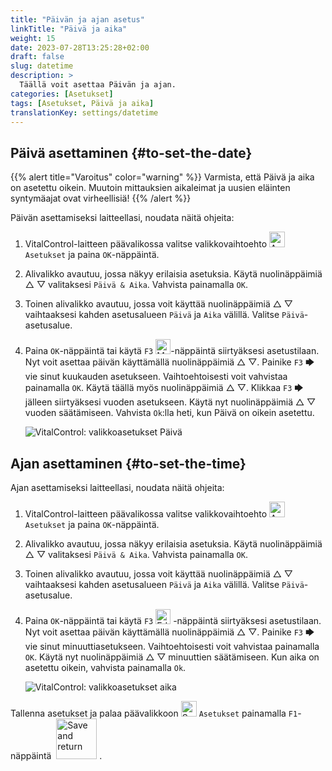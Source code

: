 ```yaml
---
title: "Päivän ja ajan asetus"
linkTitle: "Päivä ja aika"
weight: 15
date: 2023-07-28T13:25:28+02:00
draft: false
slug: datetime
description: >
  Täällä voit asettaa Päivän ja ajan.
categories: [Asetukset]
tags: [Asetukset, Päivä ja aika]
translationKey: settings/datetime
---
```

## Päivä asettaminen {#to-set-the-date}
{{% alert title="Varoitus" color="warning" %}}
Varmista, että Päivä ja aika on asetettu oikein. Muutoin mittauksien aikaleimat ja uusien eläinten syntymäajat ovat virheellisiä!
{{% /alert %}}

Päivän asettamiseksi laitteellasi, noudata näitä ohjeita:

1. VitalControl-laitteen päävalikossa valitse valikkovaihtoehto <img src="/icons/gear.svg" width="25" align="bottom" alt="Asetukset" /> `Asetukset` ja paina `OK`-näppäintä.

2. Alivalikko avautuu, jossa näkyy erilaisia asetuksia. Käytä nuolinäppäimiä △ ▽ valitaksesi `Päivä & Aika`. Vahvista painamalla `OK`.

3. Toinen alivalikko avautuu, jossa voit käyttää nuolinäppäimiä △ ▽ vaihtaaksesi kahden asetusalueen `Päivä` ja `Aika` välillä. Valitse `Päivä`-asetusalue.

4. Paina `OK`-näppäintä tai käytä `F3` <img src="/icons/actions/edit.svg" width="24" align="bottom" alt="Muokkaa" />-näppäintä siirtyäksesi asetustilaan. Nyt voit asettaa päivän käyttämällä nuolinäppäimiä △ ▽. Painike `F3` 🡆 vie sinut kuukauden asetukseen. Vaihtoehtoisesti voit vahvistaa painamalla `OK`. Käytä täällä myös nuolinäppäimiä △ ▽. Klikkaa `F3` 🡆 jälleen siirtyäksesi vuoden asetukseen. Käytä nyt nuolinäppäimiä △ ▽ vuoden säätämiseen. Vahvista `Ok`:lla heti, kun Päivä on oikein asetettu.

    ![VitalControl: valikkoasetukset Päivä](../images/date.png "Päivän asettaminen")

## Ajan asettaminen {#to-set-the-time}

Ajan asettamiseksi laitteellasi, noudata näitä ohjeita:

1. VitalControl-laitteen päävalikossa valitse valikkovaihtoehto <img src="/icons/gear.svg" width="25" align="bottom" alt="Asetukset" /> `Asetukset` ja paina `OK`-näppäintä.

2. Alivalikko avautuu, jossa näkyy erilaisia asetuksia. Käytä nuolinäppäimiä △ ▽ valitaksesi `Päivä & Aika`. Vahvista painamalla `OK`.

3. Toinen alivalikko avautuu, jossa voit käyttää nuolinäppäimiä △ ▽ vaihtaaksesi kahden asetusalueen `Päivä` ja `Aika` välillä. Valitse `Päivä`-asetusalue.

4. Paina `OK`-näppäintä tai käytä `F3` <img src="/icons/actions/edit.svg" width="24" align="bottom" alt="Edit" /> -näppäintä siirtyäksesi asetustilaan. Nyt voit asettaa päivän käyttämällä nuolinäppäimiä △ ▽. Painike `F3` 🡆 vie sinut minuuttiasetukseen. Vaihtoehtoisesti voit vahvistaa painamalla `OK`. Käytä nyt nuolinäppäimiä △ ▽ minuuttien säätämiseen. Kun aika on asetettu oikein, vahvista painamalla `Ok`.

    ![VitalControl: valikkoasetukset aika](../images/time.png "Ajan asettaminen")

Tallenna asetukset ja palaa päävalikkoon <img src="/icons/gear.svg" width="25" align="bottom" alt="Settings" /> `Asetukset` painamalla `F1`-näppäintä &nbsp;<img src="/icons/footer/save_exit.svg" width="65" align="bottom" alt="Save and return" />&nbsp;.

